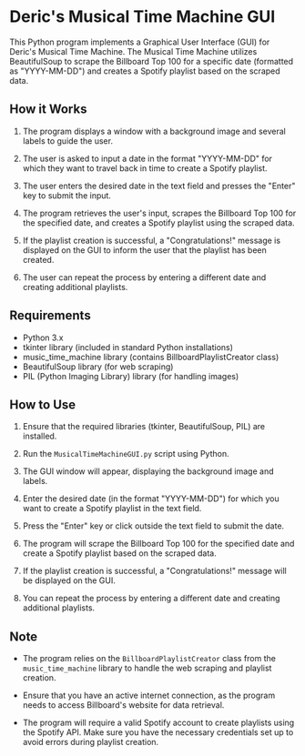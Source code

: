 # Deric's Musical Time Machine GUI

This Python program implements a Graphical User Interface (GUI) for Deric's Musical Time Machine. The Musical Time Machine utilizes BeautifulSoup to scrape the Billboard Top 100 for a specific date (formatted as "YYYY-MM-DD") and creates a Spotify playlist based on the scraped data.

## How it Works

1. The program displays a window with a background image and several labels to guide the user.

2. The user is asked to input a date in the format "YYYY-MM-DD" for which they want to travel back in time to create a Spotify playlist.

3. The user enters the desired date in the text field and presses the "Enter" key to submit the input.

4. The program retrieves the user's input, scrapes the Billboard Top 100 for the specified date, and creates a Spotify playlist using the scraped data.

5. If the playlist creation is successful, a "Congratulations!" message is displayed on the GUI to inform the user that the playlist has been created.

6. The user can repeat the process by entering a different date and creating additional playlists.

## Requirements

- Python 3.x
- tkinter library (included in standard Python installations)
- music_time_machine library (contains BillboardPlaylistCreator class)
- BeautifulSoup library (for web scraping)
- PIL (Python Imaging Library) library (for handling images)

## How to Use

1. Ensure that the required libraries (tkinter, BeautifulSoup, PIL) are installed.

2. Run the `MusicalTimeMachineGUI.py` script using Python.

3. The GUI window will appear, displaying the background image and labels.

4. Enter the desired date (in the format "YYYY-MM-DD") for which you want to create a Spotify playlist in the text field.

5. Press the "Enter" key or click outside the text field to submit the date.

6. The program will scrape the Billboard Top 100 for the specified date and create a Spotify playlist based on the scraped data.

7. If the playlist creation is successful, a "Congratulations!" message will be displayed on the GUI.

8. You can repeat the process by entering a different date and creating additional playlists.

## Note

- The program relies on the `BillboardPlaylistCreator` class from the `music_time_machine` library to handle the web scraping and playlist creation.

- Ensure that you have an active internet connection, as the program needs to access Billboard's website for data retrieval.

- The program will require a valid Spotify account to create playlists using the Spotify API. Make sure you have the necessary credentials set up to avoid errors during playlist creation.